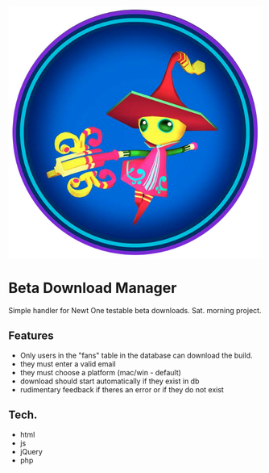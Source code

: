 ![Newt Beta](beta.jpg)

Beta Download Manager
=====================

Simple handler for Newt One testable beta downloads. Sat. morning project.

Features
--------

* Only users in the "fans" table in the database can download the build.
* they must enter a valid email
* they must choose a platform (mac/win - default)
* download should start automatically if they exist in db
* rudimentary feedback if theres an error or if they do not exist

Tech.
-----
* html
* js
* jQuery
* php
